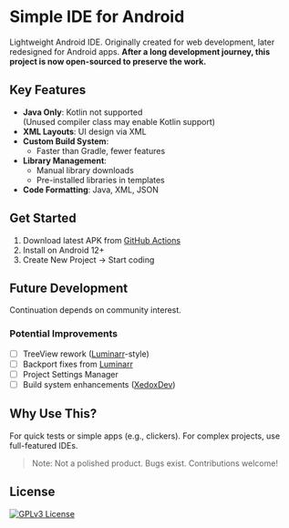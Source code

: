 # Simple IDE for Android  

Lightweight Android IDE. Originally created for web development, later redesigned for Android apps. **After a long development journey, this project is now open-sourced to preserve the work.**

## Key Features
- **Java Only**: Kotlin not supported  
  (Unused compiler class may enable Kotlin support)
- **XML Layouts**: UI design via XML  
- **Custom Build System**:  
  - Faster than Gradle, fewer features
- **Library Management**:  
  - Manual library downloads  
  - Pre-installed libraries in templates 
- **Code Formatting**: Java, XML, JSON  

## Get Started
1. Download latest APK from [GitHub Actions](https://github.com/vxhjsd/Simple-IDE/actions)
2. Install on Android 12+
3. Create New Project → Start coding

## Future Development
Continuation depends on community interest.

### Potential Improvements
- [ ] TreeView rework ([Luminarr](https://github.com/vxhjsd/Luminarr)-style)
- [ ] Backport fixes from [Luminarr](https://github.com/vxhjsd/Luminarr)
- [ ] Project Settings Manager
- [ ] Build system enhancements ([XedoxDev](https://github.com/XedoxDev))

## Why Use This?
For quick tests or simple apps (e.g., clickers). For complex projects, use full-featured IDEs.

> Note: Not a polished product. Bugs exist. Contributions welcome!

## License
[![GPLv3 License](https://github.com/vxhjsd/Simple-IDE/blob/master/assets/license.png)](https://www.gnu.org/licenses/gpl-3.0.en.html)
